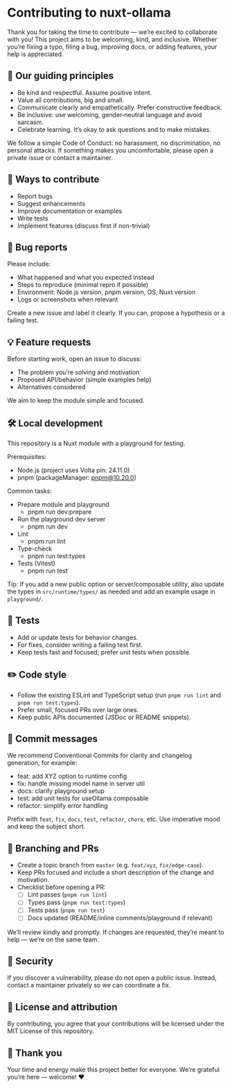 # Contributing to nuxt-ollama

Thank you for taking the time to contribute — we’re excited to collaborate with you! This project aims to be welcoming, kind, and inclusive. Whether you’re fixing a typo, filing a bug, improving docs, or adding features, your help is appreciated.

## 💛 Our guiding principles
- Be kind and respectful. Assume positive intent.
- Value all contributions, big and small.
- Communicate clearly and empathetically. Prefer constructive feedback.
- Be inclusive: use welcoming, gender‑neutral language and avoid sarcasm.
- Celebrate learning. It’s okay to ask questions and to make mistakes.

We follow a simple Code of Conduct: no harassment, no discrimination, no personal attacks. If something makes you uncomfortable, please open a private issue or contact a maintainer.

## 🧭 Ways to contribute
- Report bugs
- Suggest enhancements
- Improve documentation or examples
- Write tests
- Implement features (discuss first if non-trivial)

## 🐞 Bug reports
Please include:
- What happened and what you expected instead
- Steps to reproduce (minimal repro if possible)
- Environment: Node.js version, pnpm version, OS, Nuxt version
- Logs or screenshots when relevant

Create a new issue and label it clearly. If you can, propose a hypothesis or a failing test.

## 💡 Feature requests
Before starting work, open an issue to discuss:
- The problem you’re solving and motivation
- Proposed API/behavior (simple examples help)
- Alternatives considered

We aim to keep the module simple and focused.

## 🛠️ Local development
This repository is a Nuxt module with a playground for testing.

Prerequisites:
- Node.js (project uses Volta pin: 24.11.0)
- pnpm (packageManager: pnpm@10.20.0)

Common tasks:
- Prepare module and playground
  - pnpm run dev:prepare
- Run the playground dev server
  - pnpm run dev
- Lint
  - pnpm run lint
- Type-check
  - pnpm run test:types
- Tests (Vitest)
  - pnpm run test

Tip: If you add a new public option or server/composable utility, also update the types in `src/runtime/types/` as needed and add an example usage in `playground/`.

## 🧪 Tests
- Add or update tests for behavior changes.
- For fixes, consider writing a failing test first.
- Keep tests fast and focused; prefer unit tests when possible.

## ✏️ Code style
- Follow the existing ESLint and TypeScript setup (run `pnpm run lint` and `pnpm run test:types`).
- Prefer small, focused PRs over large ones.
- Keep public APIs documented (JSDoc or README snippets).

## 🧾 Commit messages
We recommend Conventional Commits for clarity and changelog generation, for example:
- feat: add XYZ option to runtime config
- fix: handle missing model name in server util
- docs: clarify playground setup
- test: add unit tests for useOllama composable
- refactor: simplify error handling

Prefix with `feat`, `fix`, `docs`, `test`, `refactor`, `chore`, etc. Use imperative mood and keep the subject short.

## 🌿 Branching and PRs
- Create a topic branch from `master` (e.g. `feat/xyz`, `fix/edge-case`).
- Keep PRs focused and include a short description of the change and motivation.
- Checklist before opening a PR:
  - [ ] Lint passes (`pnpm run lint`)
  - [ ] Types pass (`pnpm run test:types`)
  - [ ] Tests pass (`pnpm run test`)
  - [ ] Docs updated (README/inline comments/playground if relevant)

We’ll review kindly and promptly. If changes are requested, they’re meant to help — we’re on the same team.

## 🔐 Security
If you discover a vulnerability, please do not open a public issue. Instead, contact a maintainer privately so we can coordinate a fix.

## 📜 License and attribution
By contributing, you agree that your contributions will be licensed under the MIT License of this repository.

## 🙏 Thank you
Your time and energy make this project better for everyone. We’re grateful you’re here — welcome! ❤️
